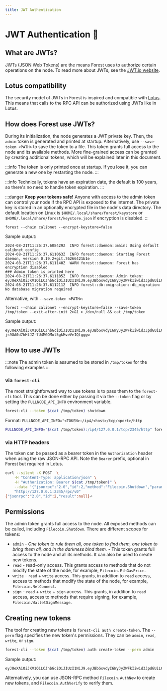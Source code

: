 ```yaml
---
title: JWT Authentication
---
```


# JWT Authentication :key:

## What are JWTs?

JWTs (JSON Web Tokens) are the means Forest uses to authorize certain operations on the node. To read more about JWTs, see the [JWT.io website](https://jwt.io/introduction/).

## Lotus compatibility

The security model of JWTs in Forest is inspired and compatible with [Lotus](https://github.com/filecoin-project/lotus). This means that calls to the RPC API can be authorized using JWTs like in Lotus.

## How does Forest use JWTs?

During its initialization, the node generates a JWT private key. Then, the `admin` token is generated and printed at startup. Alternatively, use `--save-token <PATH>` to save the token to a file. This token grants full access to the node and its available methods. More fine-grained access can be granted by creating additional tokens, which will be explained later in this document.

:::info
The token is only printed once at startup. If you lose it, you can generate a new one by restarting the node.
:::

:::info
Technically, tokens have an expiration date, the default is 100 years, so there's no need to handle token expiration.
:::

:::danger
**Keep your tokens safe!** Anyone with access to the admin token can control your node if the RPC API is exposed to the internet. The private key is stored in an optionally encrypted file in the node's data directory. The default location on Linux is `$HOME/.local/share/forest/keystore` or `$HOME/.local/share/forest/keystore.json` if encryption is disabled.
:::

```shell
forest --chain calibnet --encrypt-keystore=false
```

Sample output:

```console
2024-08-21T11:26:37.608429Z  INFO forest::daemon::main: Using default calibnet config
2024-08-21T11:26:37.611063Z  INFO forest::daemon: Starting Forest daemon, version 0.19.2+git.76266421b1e
2024-08-21T11:26:37.611140Z  WARN forest::daemon: Forest has encryption disabled
### Admin token is printed here
2024-08-21T11:26:37.611185Z  INFO forest::daemon: Admin token: eyJ0eXAiOiJKV1QiLCJhbGciOiJIUzI1NiJ9.eyJBbGxvdyI6WyJyZWFkIiwid3JpdGUiLCJzaWduIiwiYWRtaW4iXSwiZXhwIjo0ODc3ODM5NTk3fQ.lnlboKjZhidbH177hWAD8m61MGwCu6w9AYCWaUZoepM
2024-08-21T11:26:37.611211Z  INFO forest::db::migration::db_migration: No database migration required
```

Alternative, with `--save-token <PATH>`:

```shell
forest --chain calibnet --encrypt-keystore=false --save-token /tmp/token --exit-after-init 2>&1 > /dev/null && cat /tmp/token
```

Sample output:

```console
eyJ0eXAiOiJKV1QiLCJhbGciOiJIUzI1NiJ9.eyJBbGxvdyI6WyJyZWFkIiwid3JpdGUiLCJzaWduIiwiYWRtaW4iXSwiZXhwIjo0ODc3ODM5NzM5fQ.Ra0u-js9GA0d7hHtJZ-7U4MGOMol5gkMveVeIQtgggw
```

## How to use JWTs

:::note
The admin token is assumed to be stored in `/tmp/token` for the following examples
:::

### via `forest-cli`

The most straightforward way to use tokens is to pass them to the `forest-cli` tool. This can be done either by passing it via the `--token` flag or by setting the `FULLNODE_API_INFO` environment variable.

```bash
forest-cli --token $(cat /tmp/token) shutdown
```

Format: `FULLNODE_API_INFO="<TOKEN>:/ip4/<host>/tcp/<port>/http`

```bash
FULLNODE_API_INFO="$(cat /tmp/token):/ip4/127.0.0.1/tcp/2345/http" forest-cli shutdown
```

### via HTTP headers

The token can be passed as a bearer token in the `Authorization` header when using the raw JSON-RPC API. Note the `Bearer` prefix, optional in Forest but required in Lotus.

```bash
curl --silent -X POST  \
    -H "Content-Type: application/json" \
    -H "Authorization: Bearer $(cat /tmp/token)" \
    --data '{"jsonrpc":"2.0","id":2,"method":"Filecoin.Shutdown","param":"null"}' \
    "http://127.0.0.1:2345/rpc/v0"
{"jsonrpc":"2.0","id":2,"result":null}⏎
```

## Permissions

The admin token grants full access to the node. All exposed methods can be called, including `Filecoin.Shutdown`. There are different scopes for tokens:

- `admin` - _One token to rule them all, one token to find them, one token to bring them all, and in the darkness bind them._ - This token grants full access to the node and all its methods. It can also be used to create new tokens.
- `read` - read-only access. This grants access to methods that do not modify the state of the node, for example, `Filecoin.EthGasPrice`.
- `write` - `read` + `write` access. This grants, in addition to `read` access, access to methods that modify the state of the node, for example, `Filecoin.NetConnect`.
- `sign` - `read` + `write` + `sign` access. This grants, in addition to `read` access, access to methods that require signing, for example, `Filecoin.WalletSignMessage`.

## Creating new tokens

The tool for creating new tokens is `forest-cli auth create-token`. The `--perm` flag specifies the new token's permissions. They can be `admin`, `read`, `write`, or `sign`.

```bash
forest-cli --token $(cat /tmp/token) auth create-token --perm admin
```

Sample output:

```console
eyJ0eXAiOiJKV1QiLCJhbGciOiJIUzI1NiJ9.eyJBbGxvdyI6WyJyZWFkIiwid3JpdGUiLCJzaWduIiwiYWRtaW4iXSwiZXhwIjoxNzI5NTAzOTUzfQ.iRrbKNsujJsi89JauFPmFXM5DhgFc4hurtoncxN4pl8
```

Alternatively, you can use JSON-RPC method `Filecoin.AuthNew` to create new tokens, and `Filecoin.AuthVerify` to verify them.
